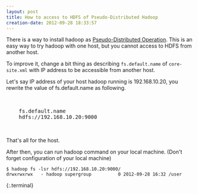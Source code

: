 ```yaml
---
layout: post
title: How to access to HDFS of Pseudo-Distributed Hadoop
creation-date: 2012-09-28 18:33:57
---
```

There is a way to install hadoop as [Pseudo-Distributed Operation][1].
This is an easy way to try hadoop with one host, but you cannot access to HDFS from another host.

[1]: https://hadoop.apache.org/docs/r0.20.2/quickstart.html#PseudoDistributed

To improve it, change a bit thing as
describing `fs.default.name` of `core-site.xml`
with IP address to be accessible from another host.

Let's say IP address of your host hadoop running is 192.168.10.20,
you rewrite the value of fs.default.name as following.

<pre class="brush: xml">
<configuration>
  <property>
    <name>fs.default.name</name>
    <value>hdfs://192.168.10.20:9000</value>
  </property>
</configuration>
</pre>

That's all for the host.


After then, you can run hadoop command on your local machine. (Don't forget configuration of your local machine)

    $ hadoop fs -lsr hdfs://192.168.10.20:9000/
    drwxrwxrwx   - hadoop supergroup          0 2012-09-28 16:32 /user
{:.terminal}
